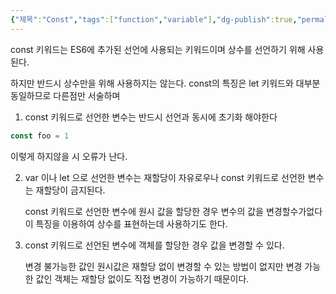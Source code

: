 ```yaml
---
{"제목":"Const","tags":["function","variable"],"dg-publish":true,"permalink":"/v2/공부노트/JavaScript/Const/","dgPassFrontmatter":true}
---
```


const 키워드는 ES6에 추가된 선언에 사용되는 키워드이며 상수를 선언하기 위해 사용된다.

하지만 반드시 상수만을 위해 사용하지는 않는다. const의 특징은 let 키워드와 대부분 동일하므로 다른점만 서술하며

1. const 키워드로 선언한 변수는 반드시 선언과 동시에 초기화 해야한다

```js
const foo = 1
```

이렇게 하지않을 시 오류가 난다.

2. var 이나 let 으로 선언한 변수는 재할당이 자유로우나 const 키워드로 선언한 변수는 재할당이 금지된다.
   
   const 키워드로 선언한 변수에 원시 값을 할당한 경우 변수의 값을 변경할수가없다 이 특징을 이용하여 상수를 표현하는데 사용하기도 한다.

3. const 키워드로 선언된 변수에 객체를 할당한 경우 값을 변경할 수 있다.
   
   변경 불가능한 값인 원시값은 재할당 없이 변경할 수 있는 방법이 없지만 변경 가능한 값인 객체는 재할당 없이도 직접 변경이 가능하기 때문이다.
   
